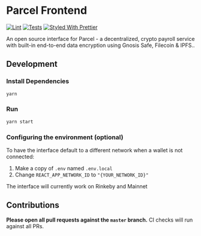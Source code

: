 # Parcel Frontend

[![Lint](https://github.com/Uniswap/uniswap-interface/workflows/Lint/badge.svg)](https://github.com/ParcelHQ/parcel-frontend-app)
[![Tests](https://github.com/Uniswap/uniswap-interface/workflows/Tests/badge.svg)](https://github.com/ParcelHQ/parcel-frontend-app)
[![Styled With Prettier](https://img.shields.io/badge/code_style-prettier-ff69b4.svg)](https://prettier.io/)

An open source interface for Parcel - a decentralized, crypto payroll service with built-in end-to-end data encryption using Gnosis Safe, Filecoin & IPFS..

## Development

### Install Dependencies

```bash
yarn
```

### Run

```bash
yarn start
```

### Configuring the environment (optional)

To have the interface default to a different network when a wallet is not connected:

1. Make a copy of `.env` named `.env.local`
2. Change `REACT_APP_NETWORK_ID` to `"{YOUR_NETWORK_ID}"`

The interface will currently work on Rinkeby and Mainnet

## Contributions

**Please open all pull requests against the `master` branch.**
CI checks will run against all PRs.
